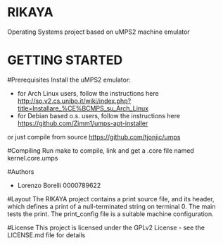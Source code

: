 # RIKAYA
Operating Systems project based on uMPS2 machine emulator

# GETTING STARTED

#Prerequisites
Install the uMPS2 emulator:
* for Arch Linux users, follow the instructions here http://so.v2.cs.unibo.it/wiki/index.php?title=Installare_%CE%BCMPS_su_Arch_Linux
* for Debian based o.s. users, follow the instructions here https://github.com/Zimm1/umps-apt-installer

or just compile from source https://github.com/tjonjic/umps

#Compiling
Run make to compile, link and get a .core file named kernel.core.umps

#Authors

* Lorenzo Borelli 0000789622

#Layout
The RIKAYA project contains a print source file, and its header, which defines a print of a null-terminated string on terminal 0. The main tests the print. The print_config file is a suitable machine configuration.

#License
This project is licensed under the GPLv2 License - see the LICENSE.md file for details

